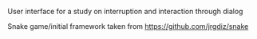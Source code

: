 User interface for a study on interruption and interaction through dialog
 
Snake game/initial framework taken from https://github.com/jrgdiz/snake
